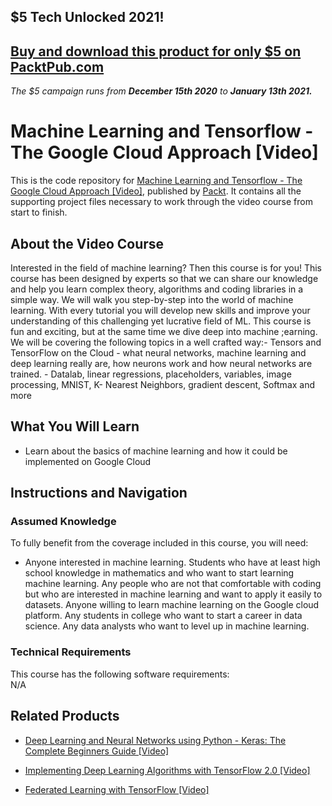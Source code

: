 ## $5 Tech Unlocked 2021!
[Buy and download this product for only $5 on PacktPub.com](https://www.packtpub.com/)
-----
*The $5 campaign         runs from __December 15th 2020__ to __January 13th 2021.__*

# Machine Learning and Tensorflow - The Google Cloud Approach [Video]
This is the code repository for [Machine Learning and Tensorflow - The Google Cloud Approach [Video]](https://www.packtpub.com/application-development/machine-learning-and-tensorflow-google-cloud-approach-video), published by [Packt](https://www.packtpub.com/?utm_source=github). It contains all the supporting project files necessary to work through the video course from start to finish.
## About the Video Course
Interested in the field of machine learning? Then this course is for you! This course has been designed by experts so that we can share our knowledge and help you learn complex theory, algorithms and coding libraries in a simple way. We will walk you step-by-step into the world of machine learning. With every tutorial you will develop new skills and improve your understanding of this challenging yet lucrative field of ML. This course is fun and exciting, but at the same time we dive deep into machine ;earning. We will be covering the following topics in a well crafted way:- Tensors and TensorFlow on the Cloud - what neural networks, machine learning and deep learning really are, how neurons work and how neural networks are trained. - Datalab, linear regressions, placeholders, variables, image processing, MNIST, K- Nearest Neighbors, gradient descent, Softmax and more

<H2>What You Will Learn</H2>
<DIV class=book-info-will-learn-text>
<UL>
<LI> Learn about the basics of machine learning and how it could be implemented on Google Cloud
</LI></UL></DIV>

## Instructions and Navigation
### Assumed Knowledge
To fully benefit from the coverage included in this course, you will need:<br/>
<DIV class=book-info-will-learn-text>
<UL>
<LI> Anyone interested in machine learning. Students who have at least high school knowledge in mathematics and who want to start learning machine learning. Any people who are not that comfortable with coding but who are interested in machine learning and want to apply it easily to datasets. Anyone willing to learn machine learning on the Google cloud platform. Any students in college who want to start a career in data science. Any data analysts who want to level up in machine learning.
</LI>
</UL>
<DIV>

### Technical Requirements
This course has the following software requirements:<br/>
N/A

## Related Products
* [Deep Learning and Neural Networks using Python - Keras: The Complete Beginners Guide [Video]](https://www.packtpub.com/application-development/deep-learning-and-neural-networks-using-python-keras-complete-beginners-guid)

* [Implementing Deep Learning Algorithms with TensorFlow 2.0 [Video]]( https://www.packtpub.com/big-data-and-business-intelligence/implementing-deep-learning-algorithms-tensorflow-20-video)

* [Federated Learning with TensorFlow [Video]]( https://www.packtpub.com/big-data-and-business-intelligence/federated-learning-tensorflow-video)

